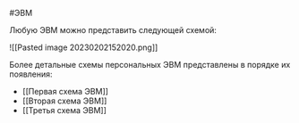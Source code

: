 #ЭВМ 

Любую ЭВМ можно представить следующей схемой:

![[Pasted image 20230202152020.png]]

Более детальные схемы персональных ЭВМ представлены в порядке их появления:
- [[Первая схема ЭВМ]]
- [[Вторая схема ЭВМ]]
- [[Третья схема ЭВМ]]